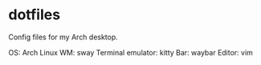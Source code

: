 # dotfiles
Config files for my Arch desktop.

OS: Arch Linux
WM: sway
Terminal emulator: kitty
Bar: waybar
Editor: vim
